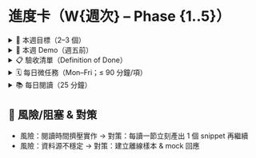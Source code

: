 # 進度卡（W{週次} – Phase {1..5}）

<details>
<summary>🎯 本週目標（2–3 個）</summary>

- 產出 7 支 pandas 資料處理腳本（爬蟲、CSV、API、清理、聚合、Join、時間序列）
- 建立最小專案骨架（pre-commit、lint、type check、pytest、資料夾結構）
- 設定 `/artifacts/w1/` 輸出並完成 README「Week 1」
</details>

<details>
<summary>🔬 本週 Demo（週五前）</summary>

- 連結：＿＿（GitHub PR／Demo 影片）
- 啟動指令：`make demo`（輸出存於 `/artifacts/w1/`）
</details>

<details>
<summary>📋 驗收清單（Definition of Done）</summary>

- [ ] 程式：logging/typing 完整；邊界測試 ≥ 2
- [ ] 測試：pytest ≥ 10；關鍵路徑覆蓋
- [ ] 文件：README（用途/啟動/故障排除）
- [ ] 可觀測：/healthz 或 metrics（處理量/延遲/失敗率）
- [ ] PR：Conventional Commits；CI 全綠

</details>

<details>
<summary>🗓️ 每日微任務（Mon–Fri；≤ 90 分鐘/項）</summary>

- **Mon**
  - 初始化 repo：`pre-commit`、`ruff/flake8`、`mypy`、`pytest`
  - 建立 `etl/`、`tests/`、`artifacts/w1/`、`Makefile`（`make test`／`make demo`）
  - README 骨架（專案目的、資料來源、執行方式）
- **Tue**
  - 腳本：CSV 清理（缺值/型別/標準化）
  - 腳本：資料品質檢查（schema/唯一性/值域）→ 生成 DQ 報告
  - 測試：極端值 & 空列案例；更新 README 範例
- **Wed**
  - 腳本：聚合（`groupby`）+ Join（`merge` 多鍵/外連）
  - 測試：重複鍵／空集合／編碼混亂
  - 中場檢視：砍掉非必要、調整工時與優先序
- **Thu**
  - 腳本：API 取數（`requests` + backoff 重試/超時/速率限制）
  - 祕密管理：`.env` + `python-dotenv`；失敗重試與錯誤回報
  - 日誌：JSON 格式（來源/延遲/狀態碼）
- **Fri**
  - 腳本：網頁爬蟲（`requests`/`bs4`；遵守 robots.txt，容錯解析）
  - 腳本：時間序列（`resample`、滾動窗口、時區/DST）
  - 產出：`/artifacts/w1/` 指標 CSV/圖表；錄 1 分鐘 Demo 影片並提交 PR
</details>

<details>
<summary>📚 每日閱讀（25 分鐘）</summary>

- **Mon｜專案骨架＋Python 基線**
  - 讀：《Effective Python》Ch.1–2（命名、函式參數、可迭代/生成器）
  - 看：logging/typing 快速指南（選你常用風格）
  - **最小產物**：把今天的 CSV 清理函式補上型別註記與 logger；加 1 個單元測試
- **Tue｜資料清理 & DQ**
  - 讀：Real Python pandas「缺值/型別/清理」章節
  - 看：pandas 官方 `astype`、`fillna`、`to_datetime` 小節
  - **最小產物**：在 `etl/clean_csv.py` 補 2 個極端值測試；輸出一份 DQ 報告樣例到 `/artifacts/w1/`
- **Wed｜聚合與 Join**
  - 讀：Real Python「`groupby`/`merge`」；理解多鍵、外連、去重
  - **最小產物**：為聚合/Join 腳本寫 2 個邊界測試（重複鍵、空集合）
- **Thu｜API 取數 & 祕密管理**
  - 讀：`requests` 超時與重試（backoff/Retry 範例）；`.env`/`python-dotenv` 使用
  - **最小產物**：把 API 金鑰移到 `.env`（已列入 `.gitignore`）；新增失敗重試與錯誤回報
- **Fri｜爬蟲 + 時間序列**
  - 讀：BeautifulSoup 快速上手；pandas 時間序列 `resample`/滾動窗口/時區
  - **最小產物**：時間序列腳本輸出日彙整到 `/artifacts/w1/`；錄 1 分鐘 demo 並附連結於 README
</details>

## 🧱 風險/阻塞 & 對策
- 風險：閱讀時間擠壓實作 → 對策：每讀一節立刻產出 1 個 snippet 再繼續
- 風險：資料源不穩定 → 對策：建立離線樣本 & mock 回應